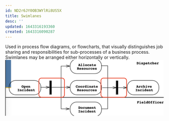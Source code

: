 ```yaml
---
id: ND2r6JY0OB3WYlRi8US5X
title: Swimlanes
desc: ''
updated: 1643316193360
created: 1643316090287
---
```


Used in process flow diagrams, or flowcharts, that visually distinguishes job sharing and responsibilities for sub-processes of a business process. Swimlanes may be arranged either horizontally or vertically.
![](/assets/images/2022-01-27-13-43-11.png)